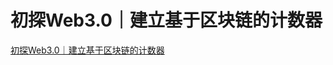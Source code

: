 # 初探Web3.0｜建立基于区块链的计数器

[ 初探Web3.0｜建立基于区块链的计数器](https://www.bilibili.com/video/BV1ES4y1r7DL?share_source=copy_web)
